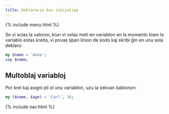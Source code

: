 ```yaml
---
title: Deklaracio kun inicialigo
---
```


{% include menu.html %}

Se vi scias la valoron, kiun vi volas meti en variablon en la momento kiam la variablo estas kreita, vi povas ŝpari linion de kodo kaj skribi ĝin en unu sola deklaro:

```raku
my $name = 'Anna';
say $name;
```

## Multoblaj variabloj

Por krei kaj asigni pli ol unu variablon, uzu la sekvan ŝablonon:

```raku
my ($name, $age) = 'Carl', 36;
```

{% include nav.html %}